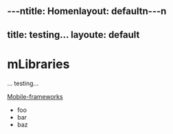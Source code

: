 ---ntitle: Homenlayout: defaultn---n
---
title: testing...
layoute: default
---
# mLibraries
... testing...

<a href="Mobile-frameworks">Mobile-frameworks</a>

- foo
- bar
- baz
